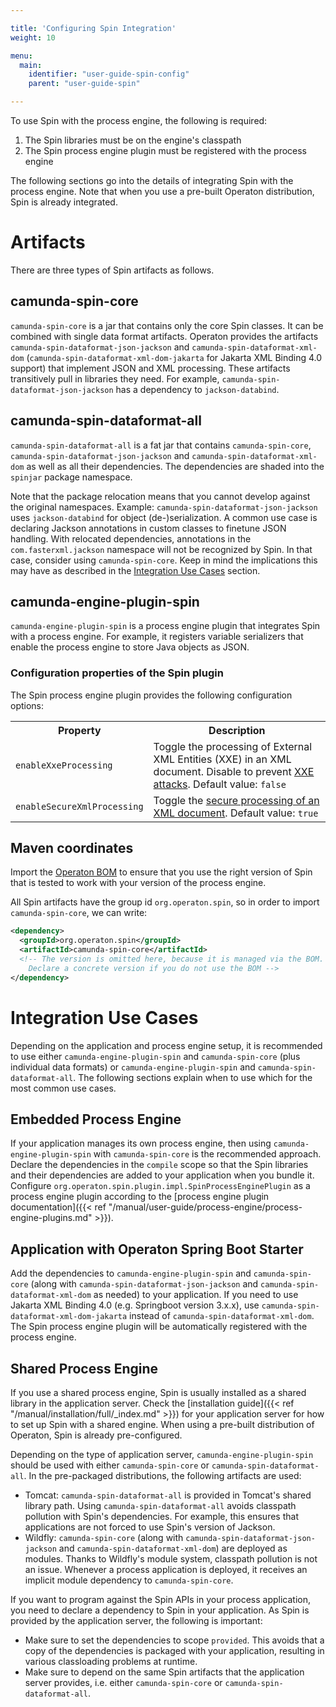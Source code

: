 ```yaml
---

title: 'Configuring Spin Integration'
weight: 10

menu:
  main:
    identifier: "user-guide-spin-config"
    parent: "user-guide-spin"

---
```


To use Spin with the process engine, the following is required:

1. The Spin libraries must be on the engine's classpath
1. The Spin process engine plugin must be registered with the process engine

The following sections go into the details of integrating Spin with the process engine. Note that when you use a pre-built Operaton distribution, Spin is already integrated.

# Artifacts

There are three types of Spin artifacts as follows.

## camunda-spin-core

`camunda-spin-core` is a jar that contains only the core Spin classes. It can be combined with single data format artifacts. Operaton provides the artifacts `camunda-spin-dataformat-json-jackson` and `camunda-spin-dataformat-xml-dom` (`camunda-spin-dataformat-xml-dom-jakarta` for Jakarta XML Binding 4.0 support) that implement JSON and XML processing. These artifacts transitively pull in libraries they need. For example, `camunda-spin-dataformat-json-jackson` has a dependency to `jackson-databind`.

## camunda-spin-dataformat-all

`camunda-spin-dataformat-all` is a fat jar that contains `camunda-spin-core`, `camunda-spin-dataformat-json-jackson` and `camunda-spin-dataformat-xml-dom` as well as all their dependencies. The dependencies are shaded into the `spinjar` package namespace.

Note that the package relocation means that you cannot develop against the original namespaces. Example: `camunda-spin-dataformat-json-jackson` uses `jackson-databind` for object (de-)serialization. A common use case is declaring Jackson annotations in custom classes to finetune JSON handling. With relocated dependencies, annotations in the `com.fasterxml.jackson` namespace will not be recognized by Spin. In that case, consider using `camunda-spin-core`. Keep in mind the implications this may have as described in the [Integration Use Cases](#integration-use-cases) section.

## camunda-engine-plugin-spin

`camunda-engine-plugin-spin` is a process engine plugin that integrates Spin with a process engine. For example, it
registers variable serializers that enable the process engine to store Java objects as JSON.

### Configuration properties of the Spin plugin

The Spin process engine plugin provides the following configuration options:

<table class="table table-striped">
  <tr>
    <th>Property</th>
    <th>Description</th>
  </tr>
  <tr>
    <td><code>enableXxeProcessing</code></td>
    <td>Toggle the processing of External XML Entities (XXE) in an XML document. Disable to prevent
        <a href="https://en.wikipedia.org/wiki/XML_external_entity_attack">XXE attacks</a>. Default value:
        <code>false</code>
    </td>
  </tr>
  <tr>
    <td><code>enableSecureXmlProcessing</code></td>
    <td>Toggle the <a href="https://docs.oracle.com/en/java/javase/13/security/java-api-xml-processing-jaxp-security-guide.html">secure processing of an XML document</a>.
        Default value: <code>true</code>
    </td>
  </tr>
</table>

## Maven coordinates

Import the [Operaton BOM](/get-started/apache-maven/) to ensure that you use the right version of Spin that is tested to work with your version of the process engine.

All Spin artifacts have the group id `org.operaton.spin`, so in order to import `camunda-spin-core`, we can write:

```xml
<dependency>
  <groupId>org.operaton.spin</groupId>
  <artifactId>camunda-spin-core</artifactId>
  <!-- The version is omitted here, because it is managed via the BOM.
    Declare a concrete version if you do not use the BOM -->
</dependency>
```

# Integration Use Cases

Depending on the application and process engine setup, it is recommended to use either `camunda-engine-plugin-spin` and `camunda-spin-core` (plus individual data formats) or `camunda-engine-plugin-spin` and `camunda-spin-dataformat-all`. The following sections explain when to use which for the most common use cases.

## Embedded Process Engine

If your application manages its own process engine, then using `camunda-engine-plugin-spin` with `camunda-spin-core` is the recommended approach. Declare the dependencies in the `compile` scope so that the Spin libraries and their dependencies are added to your application when you bundle it. Configure `org.operaton.spin.plugin.impl.SpinProcessEnginePlugin` as a process engine plugin according to the [process engine plugin documentation]({{< ref "/manual/user-guide/process-engine/process-engine-plugins.md" >}}).

## Application with Operaton Spring Boot Starter

Add the dependencies to `camunda-engine-plugin-spin` and `camunda-spin-core` (along with `camunda-spin-dataformat-json-jackson` and `camunda-spin-dataformat-xml-dom` as needed) to your application. If you need to use Jakarta XML Binding 4.0 (e.g. Springboot version 3.x.x), use `camunda-spin-dataformat-xml-dom-jakarta` instead of `camunda-spin-dataformat-xml-dom`.
The Spin process engine plugin will be automatically registered with the process engine.

## Shared Process Engine

If you use a shared process engine, Spin is usually installed as a shared library in the application server. Check the [installation guide]({{< ref "/manual/installation/full/_index.md" >}}) for your application server for how to set up Spin with a shared engine. When using a pre-built distribution of Operaton, Spin is already pre-configured.

Depending on the type of application server, `camunda-engine-plugin-spin` should be used with either `camunda-spin-core` or `camunda-spin-dataformat-all`. In the pre-packaged distributions, the following artifacts are used:

* Tomcat: `camunda-spin-dataformat-all` is provided in Tomcat's shared library path. Using `camunda-spin-dataformat-all` avoids classpath pollution with Spin's dependencies. For example, this ensures that applications are not forced to use Spin's version of Jackson.
* Wildfly: `camunda-spin-core` (along with `camunda-spin-dataformat-json-jackson` and `camunda-spin-dataformat-xml-dom`) are deployed as modules. Thanks to Wildfly's module system, classpath pollution is not an issue. Whenever a process application is deployed, it receives an implicit module dependency to `camunda-spin-core`.

If you want to program against the Spin APIs in your process application, you need to declare a dependency to Spin in your application. As Spin is provided by the application server, the following is important:

* Make sure to set the dependencies to scope `provided`. This avoids that a copy of the dependencies is packaged with your application, resulting in various classloading problems at runtime.
* Make sure to depend on the same Spin artifacts that the application server provides, i.e. either `camunda-spin-core` or `camunda-spin-dataformat-all`.

